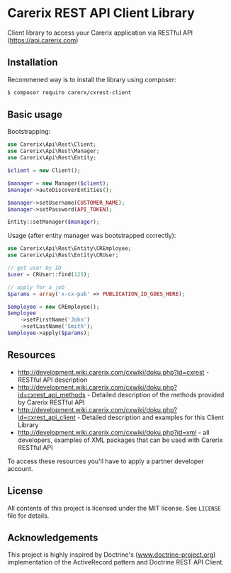 Carerix REST API Client Library
=========
Client library to access your Carerix application via RESTful API (https://api.carerix.com) 

Installation
------------
Recommened way is to install the library using composer:
```bash
$ composer require carerx/cxrest-client  
```

Basic usage
- 
Bootstrapping:
```php
use Carerix\Api\Rest\Client;
use Carerix\Api\Rest\Manager;
use Carerix\Api\Rest\Entity;

$client = new Client();

$manager = new Manager($client);
$manager->autoDiscoverEntities();

$manager->setUsername(CUSTOMER_NAME);
$manager->setPassword(API_TOKEN);

Entity::setManager($manager);
```

Usage (after entity manager was bootstrapped correctly): 
```php
use Carerix\Api\Rest\Entity\CREmployee;
use Carerix\Api\Rest\Entity\CRUser;

// get user by ID
$user = CRUser::find(125);

// apply for a job
$params = array('x-cx-pub' => PUBLICATION_ID_GOES_HERE);

$employee = new CREmployee();
$employee
    ->setFirstName('John')
    ->setLastName('Smith');
$employee->apply($params); 
```

Resources
---------
* http://development.wiki.carerix.com/cxwiki/doku.php?id=cxrest - RESTful API description
* http://development.wiki.carerix.com/cxwiki/doku.php?id=cxrest_api_methods - Detailed description of the methods provided by Carerix RESTful API
* http://development.wiki.carerix.com/cxwiki/doku.php?id=cxrest_api_client - Detailed description and examples for this Client Library 
* http://development.wiki.carerix.com/cxwiki/doku.php?id=xml - all developers, examples of XML packages that can be used with Carerix RESTful API

To access these resources you'll have to apply a partner developer account.  

License
-------
All contents of this project is licensed under the MIT license. See `LICENSE` file for details.

Acknowledgements
----------------
This project is highly inspired by Doctrine's (www.doctrine-project.org) implementation of the ActiveRecord pattern and Doctrine REST API Client.
